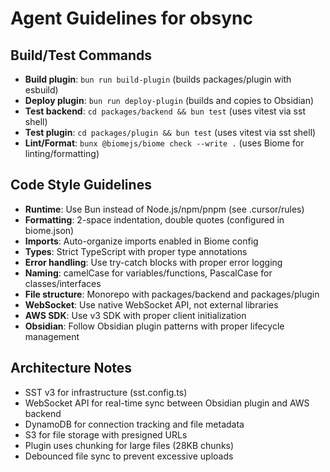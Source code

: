 # Agent Guidelines for obsync

## Build/Test Commands
- **Build plugin**: `bun run build-plugin` (builds packages/plugin with esbuild)
- **Deploy plugin**: `bun run deploy-plugin` (builds and copies to Obsidian)
- **Test backend**: `cd packages/backend && bun test` (uses vitest via sst shell)
- **Test plugin**: `cd packages/plugin && bun test` (uses vitest via sst shell)
- **Lint/Format**: `bunx @biomejs/biome check --write .` (uses Biome for linting/formatting)

## Code Style Guidelines
- **Runtime**: Use Bun instead of Node.js/npm/pnpm (see .cursor/rules)
- **Formatting**: 2-space indentation, double quotes (configured in biome.json)
- **Imports**: Auto-organize imports enabled in Biome config
- **Types**: Strict TypeScript with proper type annotations
- **Error handling**: Use try-catch blocks with proper error logging
- **Naming**: camelCase for variables/functions, PascalCase for classes/interfaces
- **File structure**: Monorepo with packages/backend and packages/plugin
- **WebSocket**: Use native WebSocket API, not external libraries
- **AWS SDK**: Use v3 SDK with proper client initialization
- **Obsidian**: Follow Obsidian plugin patterns with proper lifecycle management

## Architecture Notes
- SST v3 for infrastructure (sst.config.ts)
- WebSocket API for real-time sync between Obsidian plugin and AWS backend
- DynamoDB for connection tracking and file metadata
- S3 for file storage with presigned URLs
- Plugin uses chunking for large files (28KB chunks)
- Debounced file sync to prevent excessive uploads